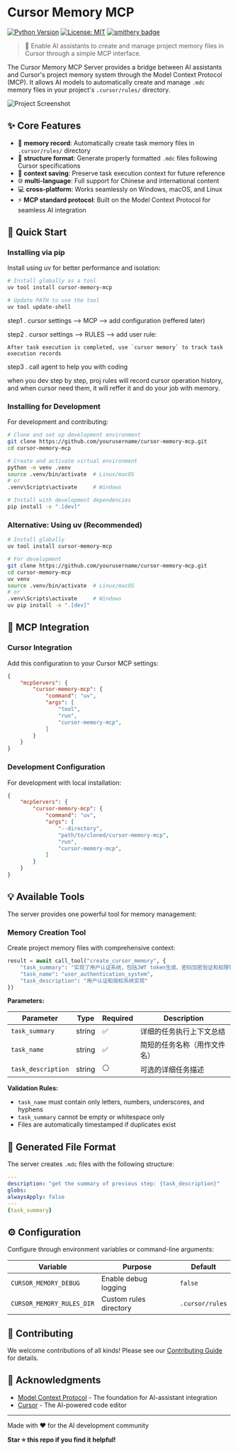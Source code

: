 # Cursor Memory MCP
[![Python Version](https://img.shields.io/badge/python-3.11+-blue.svg)](https://www.python.org/downloads/)
[![License: MIT](https://img.shields.io/badge/License-MIT-yellow.svg)](https://opensource.org/licenses/MIT)
[![smithery badge](https://smithery.ai/badge/cursor-memory-mcp)](https://smithery.ai/server/cursor-memory-mcp)

> 🧠 Enable AI assistants to create and manage project memory files in Cursor through a simple MCP interface.

The Cursor Memory MCP Server provides a bridge between AI assistants and Cursor's project memory system through the Model Context Protocol (MCP). It allows AI models to automatically create and manage `.mdc` memory files in your project's `.cursor/rules/` directory.

![Project Screenshot](images/screenshot.png)

## ✨ Core Features

* 🧠 **memory record**: Automatically create task memory files in `.cursor/rules/` directory
* 📝 **structure format**: Generate properly formatted `.mdc` files following Cursor specifications
* 🔄 **context saving**: Preserve task execution context for future reference
* 🌐 **multi-language**: Full support for Chinese and international content
* 💻 **cross-platform**: Works seamlessly on Windows, macOS, and Linux
* ⚡ **MCP standard protocol**: Built on the Model Context Protocol for seamless AI integration

## 🚀 Quick Start

### Installing via pip

Install using uv for better performance and isolation:

```bash
# Install globally as a tool
uv tool install cursor-memory-mcp

# Update PATH to use the tool
uv tool update-shell
```
step1 . cursor settings --> MCP --> add configuration (reffered later)

step2 . cursor settings --> RULES --> add user rule:

```
After task execution is completed, use `cursor memory` to track task execution records
```

step3 . call agent to help you with coding

when you dev step by step, proj rules will record cursor operation history, and when cursor need them, it will reffer it and do your job with memory.

### Installing for Development

For development and contributing:

```bash
# Clone and set up development environment
git clone https://github.com/yourusername/cursor-memory-mcp.git
cd cursor-memory-mcp

# Create and activate virtual environment
python -m venv .venv
source .venv/bin/activate  # Linux/macOS
# or
.venv\Scripts\activate     # Windows

# Install with development dependencies
pip install -e ".[dev]"
```

### Alternative: Using uv (Recommended)

```bash
# Install globally
uv tool install cursor-memory-mcp

# For development
git clone https://github.com/yourusername/cursor-memory-mcp.git
cd cursor-memory-mcp
uv venv
source .venv/bin/activate  # Linux/macOS
# or
.venv\Scripts\activate     # Windows
uv pip install -e ".[dev]"
```

## 🔌 MCP Integration

### Cursor Integration

Add this configuration to your Cursor MCP settings:

```json
{
    "mcpServers": {
        "cursor-memory-mcp": {
            "command": "uv",
            "args": [
                "tool",
                "run",
                "cursor-memory-mcp",
            ]
        }
    }
}
```


### Development Configuration

For development with local installation:

```json
{
    "mcpServers": {
        "cursor-memory-mcp": {
            "command": "uv",
            "args": [
                "--directory",
                "path/to/cloned/cursor-memory-mcp",
                "run",
                "cursor-memory-mcp",
            ]
        }
    }
}
```

## 💡 Available Tools

The server provides one powerful tool for memory management:

### Memory Creation Tool

Create project memory files with comprehensive context:

```python
result = await call_tool("create_cursor_memory", {
    "task_summary": "实现了用户认证系统，包括JWT token生成、密码加密验证和权限管理功能",
    "task_name": "user_authentication_system",
    "task_description": "用户认证和授权系统实现"
})
```

**Parameters:**

| Parameter | Type | Required | Description |
|-----------|------|----------|-------------|
| `task_summary` | string | ✅ | 详细的任务执行上下文总结 |
| `task_name` | string | ✅ | 简短的任务名称（用作文件名） |
| `task_description` | string | ⚪ | 可选的详细任务描述 |

**Validation Rules:**

- `task_name` must contain only letters, numbers, underscores, and hyphens
- `task_summary` cannot be empty or whitespace only
- Files are automatically timestamped if duplicates exist

## 📁 Generated File Format

The server creates `.mdc` files with the following structure:

```yaml
---
description: "get the summary of previous step: {task_description}"
globs:
alwaysApply: false
---
{task_summary}
```

## ⚙️ Configuration

Configure through environment variables or command-line arguments:

| Variable | Purpose | Default |
|----------|---------|---------|
| `CURSOR_MEMORY_DEBUG` | Enable debug logging | `false` |
| `CURSOR_MEMORY_RULES_DIR` | Custom rules directory | `.cursor/rules` |


## 🤝 Contributing

We welcome contributions of all kinds! Please see our [Contributing Guide](CONTRIBUTING.md) for details.


## 🙏 Acknowledgments

- [Model Context Protocol](https://github.com/modelcontextprotocol) - The foundation for AI-assistant integration
- [Cursor](https://cursor.sh/) - The AI-powered code editor

---

Made with ❤️ for the AI development community

**Star ⭐ this repo if you find it helpful!**
